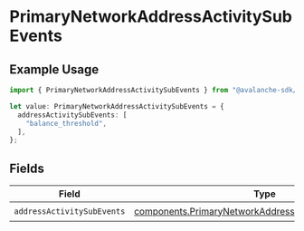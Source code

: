 # PrimaryNetworkAddressActivitySubEvents

## Example Usage

```typescript
import { PrimaryNetworkAddressActivitySubEvents } from "@avalanche-sdk/sdk/models/components";

let value: PrimaryNetworkAddressActivitySubEvents = {
  addressActivitySubEvents: [
    "balance_threshold",
  ],
};
```

## Fields

| Field                                                                                                                          | Type                                                                                                                           | Required                                                                                                                       | Description                                                                                                                    |
| ------------------------------------------------------------------------------------------------------------------------------ | ------------------------------------------------------------------------------------------------------------------------------ | ------------------------------------------------------------------------------------------------------------------------------ | ------------------------------------------------------------------------------------------------------------------------------ |
| `addressActivitySubEvents`                                                                                                     | [components.PrimaryNetworkAddressActivitySubEventType](../../models/components/primarynetworkaddressactivitysubeventtype.md)[] | :heavy_check_mark:                                                                                                             | N/A                                                                                                                            |